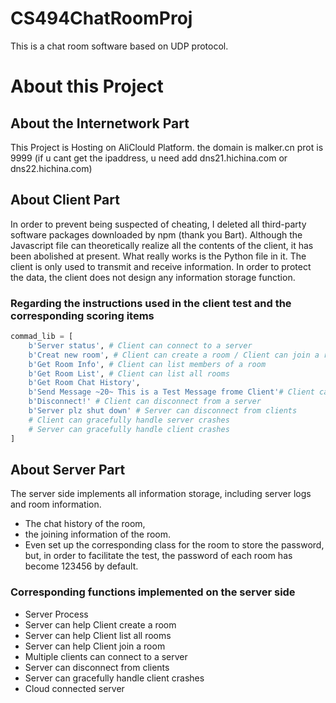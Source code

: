# CS494ChatRoomProj
This is a chat room software based on UDP protocol. 
# About this Project
## About the Internetwork Part
This Project is Hosting on AliClould Platform. the domain is malker.cn prot is 9999 (if u cant get the ipaddress, u need add dns21.hichina.com or dns22.hichina.com) 
## About Client Part
In order to prevent being suspected of cheating, I deleted all third-party software packages downloaded by npm (thank you Bart). Although the Javascript file can theoretically realize all the contents of the client, it has been abolished at present. What really works is the Python file in it. The client is only used to transmit and receive information. In order to protect the data, the client does not design any information storage function.
### Regarding the instructions used in the client test and the corresponding scoring items
```Python 3
commad_lib = [
    b'Server status', # Client can connect to a server
    b'Creat new room', # Client can create a room / Client can join a room
    b'Get Room Info', # Client can list members of a room
    b'Get Room List', # Client can list all rooms
    b'Get Room Chat History', 
    b'Send Message ~20~ This is a Test Message frome Client'# Client can send messages to a room
    b'Disconnect!' # Client can disconnect from a server
    b'Server plz shut down' # Server can disconnect from clients
    # Client can gracefully handle server crashes
    # Server can gracefully handle client crashes
]
```
## About Server Part
The server side implements all information storage, including server logs and room information. 
* The chat history of the room, 
* the joining information of the room. 
* Even set up the corresponding class for the room to store the password, but, in order to facilitate the test, the password of each room has become 123456 by default.
###  Corresponding functions implemented on the server side
* Server Process
* Server can help Client create a room
* Server can help Client list all rooms
* Server can help Client join a room
* Multiple clients can connect to a server
* Server can disconnect from clients
* Server can gracefully handle client crashes
* Cloud connected server